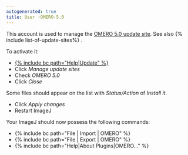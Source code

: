 ```yaml
---
autogenerated: true
title: User ›OMERO-5.0
---
```


This account is used to manage the [OMERO 5.0 update site](http://sites.imagej.net/OMERO-5.0/). See also {% include list-of-update-sites%}
.

To activate it:

-   [{% include bc path="Help|Update" %}](/update-sites)
-   Click *Manage update sites*
-   Check *OMERO 5.0*
-   Click *Close*

Some files should appear on the list with *Status/Action* of *Install it*.

-   Click *Apply changes*
-   Restart ImageJ

Your ImageJ should now possess the following commands:

-   {% include bc path="File | Import | OMERO" %}
-   {% include bc path="File | Export | OMERO" %}
-   {% include bc path="Help|About Plugins|OMERO..." %}
